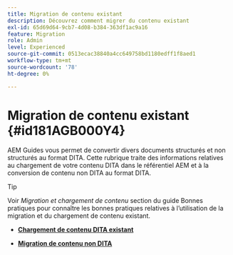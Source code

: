 ```yaml
---
title: Migration de contenu existant
description: Découvrez comment migrer du contenu existant
exl-id: 65d69d64-9cb7-4d08-b384-363df1ac9a16
feature: Migration
role: Admin
level: Experienced
source-git-commit: 0513ecac38840a4cc649758bd1180edff1f8aed1
workflow-type: tm+mt
source-wordcount: '78'
ht-degree: 0%

---
```


# Migration de contenu existant {#id181AGB000Y4}

AEM Guides vous permet de convertir divers documents structurés et non structurés au format DITA. Cette rubrique traite des informations relatives au chargement de votre contenu DITA dans le référentiel AEM et à la conversion de contenu non DITA au format DITA.

>[!TIP]
>
> Voir *Migration et chargement de contenu* section du guide Bonnes pratiques pour connaître les bonnes pratiques relatives à l’utilisation de la migration et du chargement de contenu existant.

- **[Chargement de contenu DITA existant](migrate-content-upload-existing-dita-content.md)**

- **[Migration de contenu non DITA](migrate-content-non-dita.md)**
